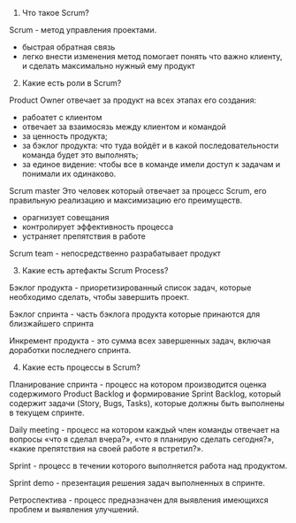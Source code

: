 1. Что такое Scrum?

Scrum - метод управления проектами.
- быстрая обратная связь
- легко внести изменения
метод помогает понять что важно клиенту, и сделать максимально нужный ему продукт

2. Какие есть роли в Scrum?

Product Owner отвечает за продукт на всех этапах его создания:

- рабоатет с клиентом
- отвечает за взаимосязь между клиентом и командой
- за ценность продукта;
- за бэклог продукта: что туда войдёт и в какой последовательности команда будет это выполнять;
- за единое видение: чтобы все в команде имели доступ к задачам и понимали их одинаково.

Scrum master Это человек который отвечает за процесс Scrum, его правильную реализацию и максимизацию его преимуществ.
- орагнизует совещания
- контролирует эффективность процесса
- устраняет препятствия в работе

Scrum team - непосредственно разрабатывает продукт

3. Какие есть артефакты Scrum Process?

Бэклог продукта - приоретизированный список задач, которые необходимо сделать, чтобы завершить проект.

Бэклог спринта - часть бэклога продукта которые принаются для близжайшего спринта

Инкремент продукта - это сумма всех завершенных задач, включая доработки последнего спринта.

4. Какие есть процессы в Scrum?

Планирование спринта - процесс на котором производится оценка содержимого Product Backlog и формирование Sprint Backlog, который содержит задачи (Story, Bugs, Tasks), которые должны быть выполнены в текущем спринте.

Daily meeting - процесс на котором каждый член команды отвечает на вопросы «что я сделал вчера?», «что я планирую сделать сегодня?», «какие препятствия на своей работе я встретил?».

Sprint -  процесс в течении которого выполняется работа над продуктом.

Sprint demo - презентация решения задач выполненных в спринте.

Ретроспектива - процесс предназначен для выявления имеющихся проблем и выявления улучшений.